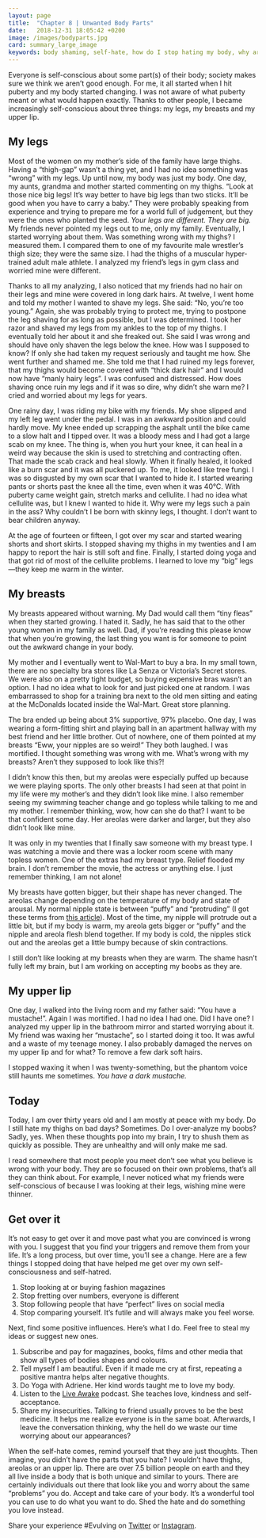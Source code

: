```yaml
---
layout: page
title:  "Chapter 8 | Unwanted Body Parts"
date:   2018-12-31 18:05:42 +0200
image: /images/bodyparts.jpg
card: summary_large_image
keywords: body shaming, self-hate, how do I stop hating my body, why are my thighs big, are my boobs normal, do I have a mustache, body positivity
---
```

Everyone is self-conscious about some part(s) of their body; society makes sure we think we aren’t good enough. For me, it all started when I hit puberty and my body started changing. I was not aware of what puberty meant or what would happen exactly. Thanks to other people, I became increasingly self-conscious about three things: my legs, my breasts and my upper lip.

## My legs
Most of the women on my mother’s side of the family have large thighs. Having a “thigh-gap” wasn’t a thing yet, and I had no idea something was “wrong” with my legs. Up until now, my body was just my body. One day, my aunts, grandma and mother started commenting on my thighs. “Look at those nice big legs! It’s way better to have big legs than two sticks. It’ll be good when you have to carry a baby.” They were probably speaking from experience and trying to prepare me for a world full of judgement, but they were the ones who planted the seed. *Your legs are different. They are big.* My friends never pointed my legs out to me, only my family. Eventually, I started worrying about them. Was something wrong with my thighs? I measured them. I compared them to one of my favourite male wrestler’s thigh size; they were the same size. I had the thighs of a muscular hyper-trained adult male athlete. I analyzed my friend’s legs in gym class and worried mine were different.

Thanks to all my analyzing, I also noticed that my friends had no hair on their legs and mine were covered in long dark hairs. At twelve, I went home and told my mother I wanted to shave my legs. She said: “No, you’re too young.” Again, she was probably trying to protect me, trying to postpone the leg shaving for as long as possible, but I was determined. I took her razor and shaved my legs from my ankles to the top of my thighs. I eventually told her about it and she freaked out. She said I was wrong and should have only shaven the legs below the knee. How was I supposed to know? If only she had taken my request seriously and taught me how. She went further and shamed me. She told me that I had ruined my legs forever, that my thighs would become covered with “thick dark hair” and I would now have “manly hairy legs”. I was confused and distressed. How does shaving once ruin my legs and if it was so dire, why didn’t she warn me? I cried and worried about my legs for years. 

One rainy day, I was riding my bike with my friends. My shoe slipped and my left leg went under the pedal. I was in an awkward position and could hardly move. My knee ended up scrapping the asphalt until the bike came to a slow halt and I tipped over. It was a bloody mess and I had got a large scab on my knee. The thing is, when you hurt your knee, it can heal in a weird way because the skin is used to stretching and contracting often. That made the scab crack and heal slowly. When it finally healed, it looked like a burn scar and it was all puckered up. To me, it looked like tree fungi. I was so disgusted by my own scar that I wanted to hide it. I started wearing pants or shorts past the knee all the time, even when it was 40°C.
With puberty came weight gain, stretch marks and cellulite. I had no idea what cellulite was, but I knew I wanted to hide it. Why were my legs such a pain in the ass? Why couldn’t I be born with skinny legs, I thought. I don’t want to bear children anyway.

At the age of fourteen or fifteen, I got over my scar and started wearing shorts and short skirts. I stopped shaving my thighs in my twenties and I am happy to report the hair is still soft and fine. Finally, I started doing yoga and that got rid of most of the cellulite problems. I learned to love my “big” legs—they keep me warm in the winter.

## My breasts
My breasts appeared without warning. My Dad would call them “tiny fleas” when they started growing. I hated it. Sadly, he has said that to the other young women in my family as well. Dad, if you’re reading this please know that when you’re growing, the last thing you want is for someone to point out the awkward change in your body.

My mother and I eventually went to Wal-Mart to buy a bra. In my small town, there are no specialty bra stores like La Senza or Victoria’s Secret stores. We were also on a pretty tight budget, so buying expensive bras wasn’t an option. I had no idea what to look for and just picked one at random. I was embarrassed to shop for a training bra next to the old men sitting and eating at the McDonalds located inside the Wal-Mart. Great store planning. 

The bra ended up being about 3% supportive, 97% placebo. One day, I was wearing a form-fitting shirt and playing ball in an apartment hallway with my best friend and her little brother. Out of nowhere, one of them pointed at my breasts “Eww, your nipples are so weird!” They both laughed. I was mortified. I thought something was wrong with me. What’s wrong with my breasts? Aren’t they supposed to look like this?! 

I didn’t know this then, but my areolas were especially puffed up because we were playing sports. The only other breasts I had seen at that point in my life were my mother’s and they didn’t look like mine. I also remember seeing my swimming teacher change and go topless while talking to me and my mother. I remember thinking, wow, how can she do that? I want to be that confident some day. Her areolas were darker and larger, but they also didn’t look like mine.

It was only in my twenties that I finally saw someone with my breast type. I was watching a movie and there was a locker room scene with many topless women. One of the extras had my breast type. Relief flooded my brain. I don’t remember the movie, the actress or anything else. I just remember thinking, I am not alone!

My breasts have gotten bigger, but their shape has never changed. The areolas change depending on the temperature of my body and state of arousal. My normal nipple state is between “puffy” and “protruding” (I got these terms from [this article](https://helloclue.com/articles/cycle-a-z/boobs-varieties-breast-shapes-nipple-types)). Most of the time, my nipple will protrude out a little bit, but if my body is warm, my areola gets bigger or “puffy” and the nipple and areola flesh blend together. If my body is cold, the nipples stick out and the areolas get a little bumpy because of skin contractions.

I still don’t like looking at my breasts when they are warm. The shame hasn’t fully left my brain, but I am working on accepting my boobs as they are.

## My upper lip
One day, I walked into the living room and my father said: “You have a mustache!”. Again I was mortified. I had no idea I had one. Did I have one? I analyzed my upper lip in the bathroom mirror and started worrying about it. My friend was waxing her “mustache”, so I started doing it too. It was awful and a waste of my teenage money. I also probably damaged the nerves on my upper lip and for what? To remove a few dark soft hairs. 

I stopped waxing it when I was twenty-something, but the phantom voice still haunts me sometimes. *You have a dark mustache.*

## Today
Today, I am over thirty years old and I am mostly at peace with my body. Do I still hate my thighs on bad days? Sometimes. Do I over-analyze my boobs? Sadly, yes. When these thoughts pop into my brain, I try to shush them as quickly as possible. They are unhealthy and will only make me sad.

I read somewhere that most people you meet don’t see what you believe is wrong with your body. They are so focused on their own problems, that’s all they can think about. For example, I never noticed what my friends were self-conscious of because I was looking at their legs, wishing mine were thinner.

## Get over it
It’s not easy to get over it and move past what you are convinced is wrong with you. I suggest that you find your triggers and remove them from your life. It’s a long process, but over time, you’ll see a change. Here are a few things I stopped doing that have helped me get over my own self-consciousness and self-hatred.

1. Stop looking at or buying fashion magazines
2. Stop fretting over numbers, everyone is different
3. Stop following people that have “perfect” lives on social media
4. Stop comparing yourself. It’s futile and will always make you feel worse.

Next, find some positive influences. Here’s what I do. Feel free to steal my ideas or suggest new ones.
1. Subscribe and pay for magazines, books, films and other media that show all types of bodies shapes and colours.
2. Tell myself I am beautiful. Even if it made me cry at first, repeating a positive mantra helps alter negative thoughts.
3. Do Yoga with Adriene. Her kind words taught me to love my body.
4. Listen to the [Live Awake](https://soundcloud.com/liveawakepodcast) podcast. She teaches love, kindness and self-acceptance.
5. Share my insecurities. Talking to friend usually proves to be the best medicine. It helps me realize everyone is in the same boat. Afterwards, I leave the conversation thinking, why the hell do we waste our time worrying about our appearances?

When the self-hate comes, remind yourself that they are just thoughts. Then imagine, you didn’t have the parts that you hate? I wouldn’t have thighs, areolas or an upper lip. There are over 7.5 billion people on earth and they all live inside a body that is both unique and similar to yours. There are certainly individuals out there that look like you and worry about the same “problems” you do. Accept and take care of your body. It’s a wonderful tool you can use to do what you want to do. Shed the hate and do something you love instead.

Share your experience #Evulving on [Twitter](https://twitter.com/evulving) or [Instagram](https://www.instagram.com/evulving/).
